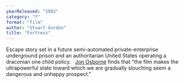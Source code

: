```yaml
---
yearReleased: "1992"
category: "f"
format: "film"
author: "Stuart Gordon"
title: "Fortress"
---
```

Escape story set in a future semi-automated  private-enterprise underground prison and an authoritarian United States  operating a draconian one child policy.
 
<a href="biblio.htm#Osborne">Jon Osborne</a> finds that  "the film makes the ultrapowerful state toward which we are gradually slouching  seem a dangerous and unhappy prospect."
 